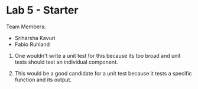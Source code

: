 # Lab 5 - Starter

Team Members:
- Sriharsha Kavuri
- Fabio Ruhland

1. One wouldn't write a unit test for this because its too broad and unit tests should test an individual component.

2. This would be a good candidate for a unit test because it tests a specific function and its output.

